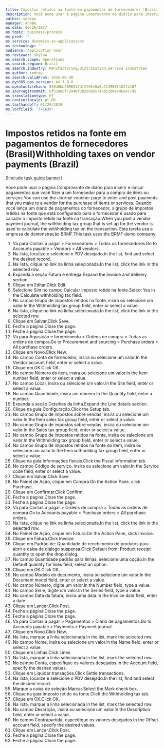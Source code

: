 ```yaml
---
title: Impostos retidos na fonte em pagamentos de fornecedores (Brasil)
description: Você pode usar a página Comprovante de diário para inserir e lançar pagamentos que você fizer a um fornecedor para a compra de itens ou serviços.
author: sndray
manager: AnnBe
ms.date: 06/26/2017
ms.topic: business-process
ms.prod: ''
ms.service: dynamics-ax-applications
ms.technology: ''
audience: Application User
ms.reviewer: shylaw
ms.search.scope: Operations
ms.search.region: Brazil
ms.search.industry: Manufacturing;Distribution;Service industries
ms.author: sndray
ms.search.validFrom: 2016-06-30
ms.dyn365.ops.version: AX 7.0.0
ms.openlocfilehash: 850d0bb4896517df2f95e0a9c711988f184fb487
ms.sourcegitcommit: 0f530e5f72a40f383868957a6b5cb0e446e4c795
ms.translationtype: HT
ms.contentlocale: pt-BR
ms.lasthandoff: 01/29/2019
ms.locfileid: "371639"
---
```

# <a name="withholding-taxes-on-vendor-payments-brazil"></a><span data-ttu-id="37a8c-103">Impostos retidos na fonte em pagamentos de fornecedores (Brasil)</span><span class="sxs-lookup"><span data-stu-id="37a8c-103">Withholding taxes on vendor payments (Brazil)</span></span>

[!include [task guide banner](../../includes/task-guide-banner.md)]

<span data-ttu-id="37a8c-104">Você pode usar a página Comprovante de diário para inserir e lançar pagamentos que você fizer a um fornecedor para a compra de itens ou serviços.</span><span class="sxs-lookup"><span data-stu-id="37a8c-104">You can use the Journal voucher page to enter and post payments that you make to a vendor for the purchase of items or services.</span></span> <span data-ttu-id="37a8c-105">Quando você lança um diário de pagamentos do fornecedor, o grupo de impostos retidos na fonte que está configurado para o fornecedor é usado para calcular o imposto retido na fonte na transação.</span><span class="sxs-lookup"><span data-stu-id="37a8c-105">When you post a vendor payment journal, the withholding tax group that is set up for the vendor is used to calculate the withholding tax on the transaction.</span></span> <span data-ttu-id="37a8c-106">Esta tarefa usa a empresa de demonstração BRMF.</span><span class="sxs-lookup"><span data-stu-id="37a8c-106">This task uses the BRMF demo company.</span></span>

1. <span data-ttu-id="37a8c-107">Vá para Contas a pagar > Fornecedores > Todos os fornecedores.</span><span class="sxs-lookup"><span data-stu-id="37a8c-107">Go to Accounts payable > Vendors > All vendors.</span></span>
2. <span data-ttu-id="37a8c-108">Na lista, localize e selecione o PDV desejado.</span><span class="sxs-lookup"><span data-stu-id="37a8c-108">In the list, find and select the desired record.</span></span>
3. <span data-ttu-id="37a8c-109">Na lista, clique no link na linha selecionada.</span><span class="sxs-lookup"><span data-stu-id="37a8c-109">In the list, click the link in the selected row.</span></span>
4. <span data-ttu-id="37a8c-110">Expanda a seção Fatura e entrega.</span><span class="sxs-lookup"><span data-stu-id="37a8c-110">Expand the Invoice and delivery section.</span></span>
5. <span data-ttu-id="37a8c-111">Clique em Editar.</span><span class="sxs-lookup"><span data-stu-id="37a8c-111">Click Edit.</span></span>
6. <span data-ttu-id="37a8c-112">Selecione Sim no campo Calcular imposto retido na fonte.</span><span class="sxs-lookup"><span data-stu-id="37a8c-112">Select Yes in the Calculate withholding tax field.</span></span>
7. <span data-ttu-id="37a8c-113">No campo Grupo de impostos retidos na fonte, insira ou selecione um valor.</span><span class="sxs-lookup"><span data-stu-id="37a8c-113">In the Withholding tax group field, enter or select a value.</span></span>
8. <span data-ttu-id="37a8c-114">Na lista, clique no link na linha selecionada.</span><span class="sxs-lookup"><span data-stu-id="37a8c-114">In the list, click the link in the selected row.</span></span>
9. <span data-ttu-id="37a8c-115">Clique em Salvar.</span><span class="sxs-lookup"><span data-stu-id="37a8c-115">Click Save.</span></span>
10. <span data-ttu-id="37a8c-116">Feche a página.</span><span class="sxs-lookup"><span data-stu-id="37a8c-116">Close the page.</span></span>
11. <span data-ttu-id="37a8c-117">Feche a página.</span><span class="sxs-lookup"><span data-stu-id="37a8c-117">Close the page.</span></span>
12. <span data-ttu-id="37a8c-118">Vá para Aquisição e fornecimento > Ordens de compra > Todas as ordens de compra.</span><span class="sxs-lookup"><span data-stu-id="37a8c-118">Go to Procurement and sourcing > Purchase orders > All purchase orders.</span></span>
13. <span data-ttu-id="37a8c-119">Clique em Novo.</span><span class="sxs-lookup"><span data-stu-id="37a8c-119">Click New.</span></span>
14. <span data-ttu-id="37a8c-120">No campo Conta de fornecedor, insira ou selecione um valor.</span><span class="sxs-lookup"><span data-stu-id="37a8c-120">In the Vendor account field, enter or select a value.</span></span>
15. <span data-ttu-id="37a8c-121">Clique em OK.</span><span class="sxs-lookup"><span data-stu-id="37a8c-121">Click OK.</span></span>
16. <span data-ttu-id="37a8c-122">No campo Número do item, insira ou selecione um valor.</span><span class="sxs-lookup"><span data-stu-id="37a8c-122">In the Item number field, enter or select a value.</span></span>
17. <span data-ttu-id="37a8c-123">No campo Local, insira ou selecione um valor.</span><span class="sxs-lookup"><span data-stu-id="37a8c-123">In the Site field, enter or select a value.</span></span>
18. <span data-ttu-id="37a8c-124">No campo Quantidade, insira um número.</span><span class="sxs-lookup"><span data-stu-id="37a8c-124">In the Quantity field, enter a number.</span></span>
19. <span data-ttu-id="37a8c-125">Expanda a seção Detalhes da linha.</span><span class="sxs-lookup"><span data-stu-id="37a8c-125">Expand the Line details section.</span></span>
20. <span data-ttu-id="37a8c-126">Clique na guia Configuração.</span><span class="sxs-lookup"><span data-stu-id="37a8c-126">Click the Setup tab.</span></span>
21. <span data-ttu-id="37a8c-127">No campo Grupo de impostos sobre vendas, insira ou selecione um valor.</span><span class="sxs-lookup"><span data-stu-id="37a8c-127">In the Item sales tax group field, enter or select a value.</span></span>
22. <span data-ttu-id="37a8c-128">No campo Grupo de impostos sobre vendas, insira ou selecione um valor.</span><span class="sxs-lookup"><span data-stu-id="37a8c-128">In the Sales tax group field, enter or select a value.</span></span>
23. <span data-ttu-id="37a8c-129">No campo Grupo de impostos retidos na fonte, insira ou selecione um valor.</span><span class="sxs-lookup"><span data-stu-id="37a8c-129">In the Withholding tax group field, enter or select a value.</span></span>
24. <span data-ttu-id="37a8c-130">No campo Grupo de impostos retidos na fonte do item, insira ou selecione um valor.</span><span class="sxs-lookup"><span data-stu-id="37a8c-130">In the Item withholding tax group field, enter or select a value.</span></span>
25. <span data-ttu-id="37a8c-131">Clique na guia Informações fiscais.</span><span class="sxs-lookup"><span data-stu-id="37a8c-131">Click the Fiscal information tab.</span></span>
26. <span data-ttu-id="37a8c-132">No campo Código de serviço, insira ou selecione um valor.</span><span class="sxs-lookup"><span data-stu-id="37a8c-132">In the Service code field, enter or select a value.</span></span>
27. <span data-ttu-id="37a8c-133">Clique em Salvar.</span><span class="sxs-lookup"><span data-stu-id="37a8c-133">Click Save.</span></span>
28. <span data-ttu-id="37a8c-134">No Painel de Ação, clique em Compra.</span><span class="sxs-lookup"><span data-stu-id="37a8c-134">On the Action Pane, click Purchase.</span></span>
29. <span data-ttu-id="37a8c-135">Clique em Confirmar.</span><span class="sxs-lookup"><span data-stu-id="37a8c-135">Click Confirm.</span></span>
30. <span data-ttu-id="37a8c-136">Feche a página.</span><span class="sxs-lookup"><span data-stu-id="37a8c-136">Close the page.</span></span>
31. <span data-ttu-id="37a8c-137">Feche a página.</span><span class="sxs-lookup"><span data-stu-id="37a8c-137">Close the page.</span></span>
32. <span data-ttu-id="37a8c-138">Vá para Contas a pagar > Ordens de compra > Todas as ordens de compra.</span><span class="sxs-lookup"><span data-stu-id="37a8c-138">Go to Accounts payable > Purchase orders > All purchase orders.</span></span>
33. <span data-ttu-id="37a8c-139">Na lista, clique no link na linha selecionada.</span><span class="sxs-lookup"><span data-stu-id="37a8c-139">In the list, click the link in the selected row.</span></span>
34. <span data-ttu-id="37a8c-140">No Painel de Ação, clique em Fatura.</span><span class="sxs-lookup"><span data-stu-id="37a8c-140">On the Action Pane, click Invoice.</span></span>
35. <span data-ttu-id="37a8c-141">Clique em Fatura.</span><span class="sxs-lookup"><span data-stu-id="37a8c-141">Click Invoice.</span></span>
36. <span data-ttu-id="37a8c-142">Clique em Padrão de: Quantidade de recebimento de produtos para abrir a caixa de diálogo suspensa.</span><span class="sxs-lookup"><span data-stu-id="37a8c-142">Click Default from: Product receipt quantity to open the drop dialog.</span></span>
37. <span data-ttu-id="37a8c-143">No campo Quantidade padrão para linhas, selecione uma opção.</span><span class="sxs-lookup"><span data-stu-id="37a8c-143">In the Default quantity for lines field, select an option.</span></span>
38. <span data-ttu-id="37a8c-144">Clique em OK.</span><span class="sxs-lookup"><span data-stu-id="37a8c-144">Click OK.</span></span>
39. <span data-ttu-id="37a8c-145">No campo Modelo do documento, insira ou selecione um valor.</span><span class="sxs-lookup"><span data-stu-id="37a8c-145">In the Document model field, enter or select a value.</span></span>
40. <span data-ttu-id="37a8c-146">No campo Número, digite um valor.</span><span class="sxs-lookup"><span data-stu-id="37a8c-146">In the Number field, type a value.</span></span>
41. <span data-ttu-id="37a8c-147">No campo Série, digite um valor.</span><span class="sxs-lookup"><span data-stu-id="37a8c-147">In the Series field, type a value.</span></span>
42. <span data-ttu-id="37a8c-148">No campo Data da fatura, insira uma data.</span><span class="sxs-lookup"><span data-stu-id="37a8c-148">In the Invoice date field, enter a date.</span></span>
43. <span data-ttu-id="37a8c-149">Clique em Lançar.</span><span class="sxs-lookup"><span data-stu-id="37a8c-149">Click Post.</span></span>
44. <span data-ttu-id="37a8c-150">Feche a página.</span><span class="sxs-lookup"><span data-stu-id="37a8c-150">Close the page.</span></span>
45. <span data-ttu-id="37a8c-151">Feche a página.</span><span class="sxs-lookup"><span data-stu-id="37a8c-151">Close the page.</span></span>
46. <span data-ttu-id="37a8c-152">Vá para Contas a pagar > Pagamentos > Diário de pagamentos.</span><span class="sxs-lookup"><span data-stu-id="37a8c-152">Go to Accounts payable > Payments > Payment journal.</span></span>
47. <span data-ttu-id="37a8c-153">Clique em Novo.</span><span class="sxs-lookup"><span data-stu-id="37a8c-153">Click New.</span></span>
48. <span data-ttu-id="37a8c-154">Na lista, marque a linha selecionada.</span><span class="sxs-lookup"><span data-stu-id="37a8c-154">In the list, mark the selected row.</span></span>
49. <span data-ttu-id="37a8c-155">No campo Nome, insira ou selecione um valor.</span><span class="sxs-lookup"><span data-stu-id="37a8c-155">In the Name field, enter or select a value.</span></span>
50. <span data-ttu-id="37a8c-156">Clique em Linhas.</span><span class="sxs-lookup"><span data-stu-id="37a8c-156">Click Lines.</span></span>
51. <span data-ttu-id="37a8c-157">Na lista, marque a linha selecionada.</span><span class="sxs-lookup"><span data-stu-id="37a8c-157">In the list, mark the selected row.</span></span>
52. <span data-ttu-id="37a8c-158">No campo Conta, especifique os valores desejados.</span><span class="sxs-lookup"><span data-stu-id="37a8c-158">In the Account field, specify the desired values.</span></span>
53. <span data-ttu-id="37a8c-159">Clique em Liquidar transações.</span><span class="sxs-lookup"><span data-stu-id="37a8c-159">Click Settle transactions.</span></span>
54. <span data-ttu-id="37a8c-160">Na lista, localize e selecione o PDV desejado.</span><span class="sxs-lookup"><span data-stu-id="37a8c-160">In the list, find and select the desired record.</span></span>
55. <span data-ttu-id="37a8c-161">Marque a caixa de seleção Marcar.</span><span class="sxs-lookup"><span data-stu-id="37a8c-161">Select the Mark check box.</span></span>
56. <span data-ttu-id="37a8c-162">Clique na guia Imposto retido na fonte.</span><span class="sxs-lookup"><span data-stu-id="37a8c-162">Click the Withholding tax tab.</span></span>
57. <span data-ttu-id="37a8c-163">Clique em OK.</span><span class="sxs-lookup"><span data-stu-id="37a8c-163">Click OK.</span></span>
58. <span data-ttu-id="37a8c-164">Na lista, marque a linha selecionada.</span><span class="sxs-lookup"><span data-stu-id="37a8c-164">In the list, mark the selected row.</span></span>
59. <span data-ttu-id="37a8c-165">No campo Descrição, insira ou selecione um valor.</span><span class="sxs-lookup"><span data-stu-id="37a8c-165">In the Description field, enter or select a value.</span></span>
60. <span data-ttu-id="37a8c-166">No campo Contrapartida, especifique os valores desejados.</span><span class="sxs-lookup"><span data-stu-id="37a8c-166">In the Offset account field, specify the desired values.</span></span>
61. <span data-ttu-id="37a8c-167">Clique em Lançar.</span><span class="sxs-lookup"><span data-stu-id="37a8c-167">Click Post.</span></span>
62. <span data-ttu-id="37a8c-168">Feche a página.</span><span class="sxs-lookup"><span data-stu-id="37a8c-168">Close the page.</span></span>
63. <span data-ttu-id="37a8c-169">Feche a página.</span><span class="sxs-lookup"><span data-stu-id="37a8c-169">Close the page.</span></span>

